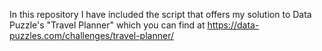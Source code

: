In this repository I have included the script that offers my solution to Data Puzzle's "Travel Planner" which you can find at https://data-puzzles.com/challenges/travel-planner/

